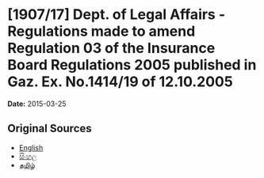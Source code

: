 # [1907/17] Dept. of Legal Affairs - Regulations made to amend Regulation 03 of the Insurance Board Regulations 2005 published in Gaz. Ex. No.1414/19 of 12.10.2005

**Date:** 2015-03-25

## Original Sources

- [English](https://documents.gov.lk/view/extra-gazettes/2015/3/1907-17_E.pdf)
- [සිංහල](https://documents.gov.lk/view/extra-gazettes/2015/3/1907-17_S.pdf)
- [தமிழ்](https://documents.gov.lk/view/extra-gazettes/2015/3/1907-17_T.pdf)
